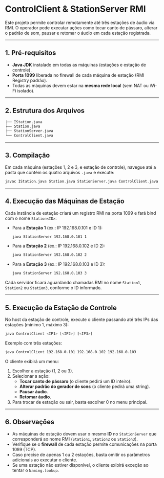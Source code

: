 # ControlClient & StationServer RMI

Este projeto permite controlar remotamente até três estações de áudio via RMI. O operador pode executar ações como tocar canto de pássaro, alterar o padrão de som, pausar e retomar o áudio em cada estação registrada.

---

## 1. Pré-requisitos

- **Java JDK** instalado em todas as máquinas (estações e estação de controle).  
- **Porta 1099** liberada no firewall de cada máquina de estação (RMI Registry padrão).  
- Todas as máquinas devem estar na **mesma rede local** (sem NAT ou Wi-Fi isolado).

---

## 2. Estrutura dos Arquivos

```bash
├── IStation.java
├── Station.java
├── StationServer.java
└── ControlClient.java
```

---

## 3. Compilação

Em cada máquina (estações 1, 2 e 3, e estação de controle), navegue até a pasta que contém os quatro arquivos `.java` e execute:

```bash
javac IStation.java Station.java StationServer.java ControlClient.java
```

---

## 4. Execução das Máquinas de Estação

Cada instância de estação criará um registro RMI na porta 1099 e fará bind com o nome `Station<ID>`:

- Para a **Estação 1** (ex.: IP 192.168.0.101 e ID 1):
  ```bash
  java StationServer 192.168.0.101 1
  ```
- Para a **Estação 2** (ex.: IP 192.168.0.102 e ID 2):
  ```bash
  java StationServer 192.168.0.102 2
  ```
- Para a **Estação 3** (ex.: IP 192.168.0.103 e ID 3):
  ```bash
  java StationServer 192.168.0.103 3
  ```

Cada servidor ficará aguardando chamadas RMI no nome `Station1`, `Station2` ou `Station3`, conforme o ID informado.

---

## 5. Execução da Estação de Controle

No host da estação de controle, execute o cliente passando até três IPs das estações (mínimo 1, máximo 3):

```bash
java ControlClient <IP1> [<IP2>] [<IP3>]
```

Exemplo com três estações:
```bash
java ControlClient 192.168.0.101 192.168.0.102 192.168.0.103
```

O cliente exibirá um menu:
1. Escolher a estação (1, 2 ou 3).  
2. Selecionar a ação:
   - **Tocar canto de pássaro** (o cliente pedirá um ID inteiro).  
   - **Alterar padrão do gerador de sons** (o cliente pedirá uma string).  
   - **Pausar áudio**.  
   - **Retomar áudio**.  
3. Para trocar de estação ou sair, basta escolher 0 no menu principal.

---

## 6. Observações

- As máquinas de estação devem usar o mesmo **ID** no `StationServer` que corresponderá ao nome RMI (`Station1`, `Station2` ou `Station3`).  
- Verifique se o **firewall** de cada estação permite comunicações na porta 1099 (TCP).  
- Caso precise de apenas 1 ou 2 estações, basta omitir os parâmetros adicionais ao executar o cliente.  
- Se uma estação não estiver disponível, o cliente exibirá exceção ao tentar o `Naming.lookup`.